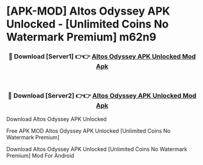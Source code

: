 # [APK-MOD] Altos Odyssey APK Unlocked - [Unlimited Coins No Watermark Premium] m62n9



<div align="center">
<h3>🔴 Download [Server1] 👉👉 <a href="https://momento.my/?title=Altos_Odyssey_APK_Unlocked">Altos Odyssey APK Unlocked Mod Apk</a></h3><br>

<h3>🔴 Download [Server2] 👉👉 <a href="https://momento.my/?title=Altos_Odyssey_APK_Unlocked">Altos Odyssey APK Unlocked Mod Apk</a></h3>
</div>



Download Altos Odyssey APK Unlocked 

Free APK MOD Altos Odyssey APK Unlocked [Unlimited Coins No Watermark Premium]

Download Altos Odyssey APK Unlocked [Unlimited Coins No Watermark Premium] Mod For Android
